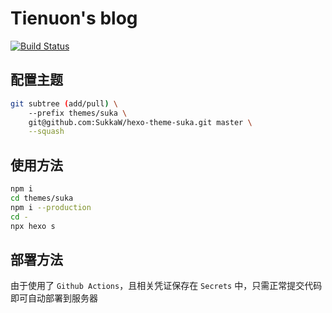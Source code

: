 # Tienuon's blog

[![Build Status](https://github.com/ryuuinc/blog/workflows/Build/badge.svg)](https://github.com/ryuuinc/blog/actions)

## 配置主题

```Bash
git subtree (add/pull) \
    --prefix themes/suka \
    git@github.com:SukkaW/hexo-theme-suka.git master \
    --squash
```

## 使用方法

```Bash
npm i
cd themes/suka
npm i --production
cd -
npx hexo s
```

## 部署方法

由于使用了 `Github Actions`，且相关凭证保存在 `Secrets` 中，只需正常提交代码即可自动部署到服务器
